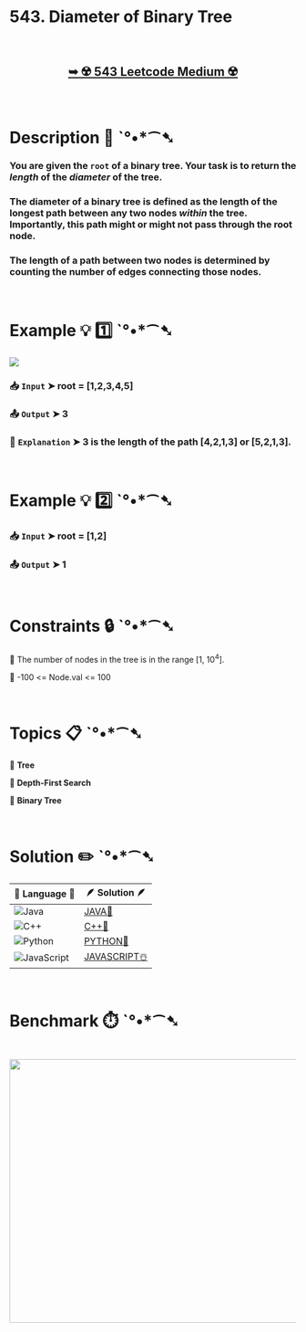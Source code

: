 # 543. Diameter of Binary Tree

</br>

<h2 align="center"> 

<a href="https://leetcode.com/problems/diameter-of-binary-tree/description/"><strong>➥ ☢️ 543 Leetcode Medium ☢️ </strong></a>
</h2>

</br>

# Description 📜 ˋ°•*⁀➷

### You are given the `root` of a binary tree. Your task is to return the *length* of the *diameter* of the tree.

### The diameter of a binary tree is defined as the length of the longest path between any two nodes *within* the tree. Importantly, this path might or might not pass through the root node.

### The length of a path between two nodes is determined by counting the number of edges connecting those nodes.

</br>

# Example 💡 1️⃣ ˋ°•*⁀➷

<img src="https://github.com/user-attachments/assets/5b6fef45-6bbf-409f-a855-811c895a21d9" width="" height=""/>

  ### 📥 `Input`  ➤ root = [1,2,3,4,5]

  ### 📤 `Output`  ➤ 3

  ### 🔦 `Explanation`  ➤ 3 is the length of the path [4,2,1,3] or [5,2,1,3].

</br>

# Example 💡 2️⃣ ˋ°•*⁀➷

  ### 📥 `Input` ➤ root = [1,2]

  ### 📤 `Output`  ➤ 1

</br>

# Constraints 🔒 ˋ°•*⁀➷

🔹 The number of nodes in the tree is in the range [1, 10<sup>4</sup>]. </br>

🔹 -100 <= Node.val <= 100 </br>

</br>

# Topics 📋 ˋ°•*⁀➷

🔸 **Tree**  </br>

🔸 **Depth-First Search**  </br>

🔸 **Binary Tree**  </br>

</br>

# Solution ✏️ ˋ°•*⁀➷

| 📒 Language 📒  | 🪶 Solution 🪶 |
| ------------- | ------------- |
|  ![Java](https://img.shields.io/badge/java-%23ED8B00.svg?style=for-the-badge&logo=openjdk&logoColor=white)  | [JAVA🍁]() |
|  ![C++](https://img.shields.io/badge/c++-%2300599C.svg?style=for-the-badge&logo=c%2B%2B&logoColor=white)  | [C++🎲]()  |
|  ![Python](https://img.shields.io/badge/python-3670A0?style=for-the-badge&logo=python&logoColor=ffdd54)    | [PYTHON🍰]() |
| ![JavaScript](https://img.shields.io/badge/javascript-%23323330.svg?style=for-the-badge&logo=javascript&logoColor=%23F7DF1E)   | [JAVASCRIPT☃️]() |

</br>

# Benchmark ⏱️ ˋ°•*⁀➷

<h1  align="center" >

<img src ="" width = "700px" height="462px" />

</h1>
